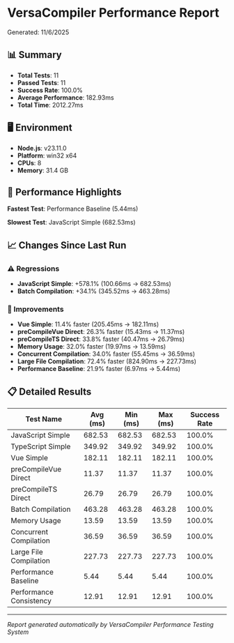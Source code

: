 # VersaCompiler Performance Report

Generated: 11/6/2025

## 📊 Summary

- **Total Tests**: 11
- **Passed Tests**: 11
- **Success Rate**: 100.0%
- **Average Performance**: 182.93ms
- **Total Time**: 2012.27ms

## 🖥️ Environment

- **Node.js**: v23.11.0
- **Platform**: win32 x64
- **CPUs**: 8
- **Memory**: 31.4 GB


## 🚀 Performance Highlights

**Fastest Test**: Performance Baseline (5.44ms)

**Slowest Test**: JavaScript Simple (682.53ms)

## 📈 Changes Since Last Run

### ⚠️ Regressions
- **JavaScript Simple**: +578.1% (100.66ms → 682.53ms)
- **Batch Compilation**: +34.1% (345.52ms → 463.28ms)

### 🎯 Improvements
- **Vue Simple**: 11.4% faster (205.45ms → 182.11ms)
- **preCompileVue Direct**: 26.3% faster (15.43ms → 11.37ms)
- **preCompileTS Direct**: 33.8% faster (40.47ms → 26.79ms)
- **Memory Usage**: 32.0% faster (19.97ms → 13.59ms)
- **Concurrent Compilation**: 34.0% faster (55.45ms → 36.59ms)
- **Large File Compilation**: 72.4% faster (824.90ms → 227.73ms)
- **Performance Baseline**: 21.9% faster (6.97ms → 5.44ms)

## 📋 Detailed Results

| Test Name | Avg (ms) | Min (ms) | Max (ms) | Success Rate |
|-----------|----------|----------|----------|--------------|
| JavaScript Simple | 682.53 | 682.53 | 682.53 | 100.0% |
| TypeScript Simple | 349.92 | 349.92 | 349.92 | 100.0% |
| Vue Simple | 182.11 | 182.11 | 182.11 | 100.0% |
| preCompileVue Direct | 11.37 | 11.37 | 11.37 | 100.0% |
| preCompileTS Direct | 26.79 | 26.79 | 26.79 | 100.0% |
| Batch Compilation | 463.28 | 463.28 | 463.28 | 100.0% |
| Memory Usage | 13.59 | 13.59 | 13.59 | 100.0% |
| Concurrent Compilation | 36.59 | 36.59 | 36.59 | 100.0% |
| Large File Compilation | 227.73 | 227.73 | 227.73 | 100.0% |
| Performance Baseline | 5.44 | 5.44 | 5.44 | 100.0% |
| Performance Consistency | 12.91 | 12.91 | 12.91 | 100.0% |

---

*Report generated automatically by VersaCompiler Performance Testing System*
